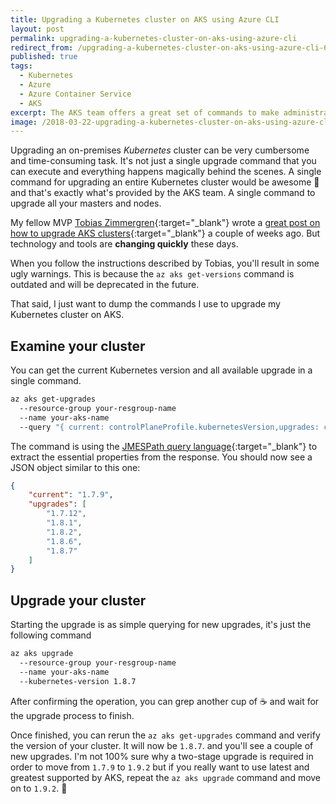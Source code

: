 ```yaml
---
title: Upgrading a Kubernetes cluster on AKS using Azure CLI
layout: post
permalink: upgrading-a-kubernetes-cluster-on-aks-using-azure-cli
redirect_from: /upgrading-a-kubernetes-cluster-on-aks-using-azure-cli-603c9be7b369
published: true
tags:
  - Kubernetes
  - Azure
  - Azure Container Service
  - AKS
excerpt: The AKS team offers a great set of commands to make administrative operations for Kubernetes clusters very easy. This article demonstrates how to upgrade a AKS cluster.
image: /2018-03-22-upgrading-a-kubernetes-cluster-on-aks-using-azure-cli.jpg
---
```


Upgrading an on-premises *Kubernetes* cluster can be very cumbersome and time-consuming task. It's not just a single upgrade command that you can execute and everything happens magically behind the scenes. A single command for upgrading an entire Kubernetes cluster would be awesome 💚 and that's exactly what's provided by the AKS team. A single command to upgrade all your masters and nodes.

My fellow MVP [Tobias Zimmergren](https://zimmergren.net){:target="_blank"} wrote a [great post on how to upgrade AKS clusters](https://zimmergren.net/azure-container-services-aks-upgrade-kubernetes/){:target="_blank"} a couple of weeks ago. But technology and tools are **changing quickly** these days.

When you follow the instructions described by Tobias, you'll result in some ugly warnings. This is because the `az aks get-versions` command is outdated and will be deprecated in the future.

That said, I just want to dump the commands I use to upgrade my Kubernetes cluster on AKS.

## Examine your cluster

You can get the current Kubernetes version and all available upgrade in a single command.

```bash
az aks get-upgrades
  --resource-group your-resgroup-name
  --name your-aks-name
  --query "{ current: controlPlaneProfile.kubernetesVersion,upgrades: controlPlaneProfile.upgrades }"

```

The command is using the [JMESPath query language](http://jmespath.org/){:target="_blank"} to extract the essential properties from the response. You should now see a JSON object similar to this one:

```json
{
    "current": "1.7.9",
    "upgrades": [
        "1.7.12",
        "1.8.1",
        "1.8.2",
        "1.8.6",
        "1.8.7"
    ]
}
```

## Upgrade your cluster

Starting the upgrade is as simple querying for new upgrades, it's just the following command

```bash
az aks upgrade
  --resource-group your-resgroup-name
  --name your-aks-name
  --kubernetes-version 1.8.7

```

After confirming the operation, you can grep another cup of ☕️ and wait for the upgrade process to finish.

Once finished, you can rerun the `az aks get-upgrades` command and verify the version of your cluster. It will now be `1.8.7`. and you'll see a couple of new upgrades. I'm not 100% sure why a two-stage upgrade is required in order to move from `1.7.9` to `1.9.2` but if you really want to use latest and greatest supported by AKS, repeat the `az aks upgrade` command and move on to `1.9.2`. 🤘
